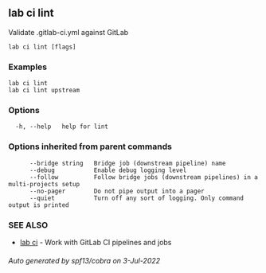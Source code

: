 ## lab ci lint

Validate .gitlab-ci.yml against GitLab

```
lab ci lint [flags]
```

### Examples

```
lab ci lint
lab ci lint upstream
```

### Options

```
  -h, --help   help for lint
```

### Options inherited from parent commands

```
      --bridge string   Bridge job (downstream pipeline) name
      --debug           Enable debug logging level
      --follow          Follow bridge jobs (downstream pipelines) in a multi-projects setup
      --no-pager        Do not pipe output into a pager
      --quiet           Turn off any sort of logging. Only command output is printed
```

### SEE ALSO

* [lab ci](lab_ci.md)	 - Work with GitLab CI pipelines and jobs

###### Auto generated by spf13/cobra on 3-Jul-2022
